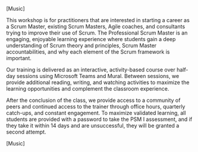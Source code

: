 [Music] 

This workshop is for practitioners that are interested in starting a career as a Scrum Master, existing Scrum Masters, Agile coaches, and consultants trying to improve their use of Scrum. The Professional Scrum Master is an engaging, enjoyable learning experience where students gain a deep understanding of Scrum theory and principles, Scrum Master accountabilities, and why each element of the Scrum framework is important. 

Our training is delivered as an interactive, activity-based course over half-day sessions using Microsoft Teams and Mural. Between sessions, we provide additional reading, writing, and watching activities to maximize the learning opportunities and complement the classroom experience. 

After the conclusion of the class, we provide access to a community of peers and continued access to the trainer through office hours, quarterly catch-ups, and constant engagement. To maximize validated learning, all students are provided with a password to take the PSM I assessment, and if they take it within 14 days and are unsuccessful, they will be granted a second attempt. 

[Music]